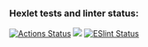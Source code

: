 ### Hexlet tests and linter status:
[![Actions Status](https://github.com/xaarxus/frontend-project-lvl1/workflows/hexlet-check/badge.svg)](https://github.com/xaarxus/frontend-project-lvl1/actions)
<a href="https://codeclimate.com/github/xaarxus/frontend-project-lvl1/maintainability"><img src="https://api.codeclimate.com/v1/badges/f3af10c6ac173c930d23/maintainability" /></a>
[![ESlint Status](https://github.com/xaarxus/frontend-project-lvl1/workflows/makelint/badge.svg)](https://github.com/xaarxus/frontend-project-lvl1/actions)
